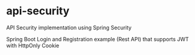 # api-security
API Security implementation using Spring Security

Spring Boot Login and Registration example (Rest API) that supports JWT with HttpOnly Cookie
